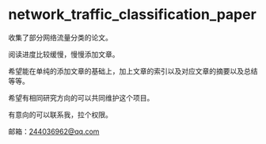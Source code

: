 # network_traffic_classification_paper
收集了部分网络流量分类的论文。

阅读进度比较缓慢，慢慢添加文章。

希望能在单纯的添加文章的基础上，加上文章的索引以及对应文章的摘要以及总结等等。

希望有相同研究方向的可以共同维护这个项目。

有意向的可以联系我，拉个权限。

邮箱：244036962@qq.com